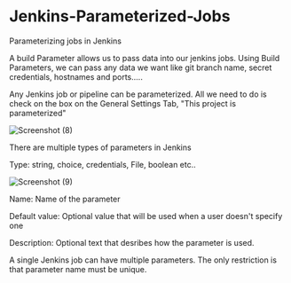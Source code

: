 # Jenkins-Parameterized-Jobs
Parameterizing jobs in Jenkins

A build Parameter allows us to pass data into our jenkins jobs. 
Using Build Parameters, we can pass any data we want like git branch name, secret credentials, hostnames and ports.....

Any Jenkins job or pipeline can be parameterized. All we need to do is check on the box on the General Settings Tab, "This project is parameterized"

![Screenshot (8)](https://user-images.githubusercontent.com/98457309/227211362-728cb435-0753-4ad0-afaa-2936a96153f0.png)

There are multiple types of parameters in Jenkins 

Type: string, choice, credentials, File, boolean etc..

![Screenshot (9)](https://user-images.githubusercontent.com/98457309/227213037-6dfaceac-d9fd-4a3d-a530-7f756c0d0f69.png)

Name: Name of the parameter

Default value: Optional value that will be used when a user doesn't specify one

Description: Optional text that desribes how the parameter is used.

A single Jenkins job can have multiple parameters. The only restriction is that parameter name must be unique.
